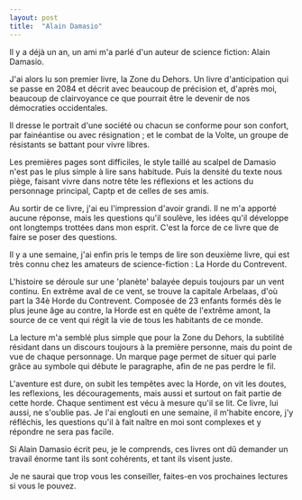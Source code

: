 ```yaml
---
layout: post
title:  "Alain Damasio"
---
```


Il y a déjà un an, un ami m'a parlé d'un auteur de science fiction: Alain Damasio.

J'ai alors lu son premier livre, la Zone du Dehors. Un livre d'anticipation qui se passe en 2084 et décrit avec beaucoup de précision et, d'après moi, beaucoup de clairvoyance ce que pourrait être le devenir de nos démocraties occidentales.

Il dresse le portrait d'une société ou chacun se conforme pour son confort, par fainéantise ou avec résignation ; et le combat de la Volte, un groupe de résistants se battant pour vivre libres.

Les premières pages sont difficiles, le style taillé au scalpel de Damasio n'est pas le plus simple à lire sans habitude. Puis la densité du texte nous piège, faisant vivre dans notre tête les réflexions et les actions du personnage principal, Captp et de celles de ses amis.

Au sortir de ce livre, j'ai eu l'impression d'avoir grandi. Il ne m'a apporté aucune réponse, mais les questions qu'il soulève, les idées qu'il développe ont longtemps trottées dans mon esprit. C'est la force de ce livre que de faire se poser des questions.

Il y a une semaine, j'ai enfin pris le temps de lire son deuxième livre, qui est très connu chez les amateurs de science-fiction : La Horde du Contrevent.

L'histoire se déroule sur une 'planète' balayée depuis toujours par un vent continu. En extrême aval de ce vent, se trouve la capitale Arbelaas, d'où part la 34è Horde du Contrevent. Composée de 23 enfants formés dès le plus jeune âge au contre, la Horde est en quête de l'extrême amont, la source de ce vent qui régit la vie de tous les habitants de ce monde.

La lecture m'a semblé plus simple que pour la Zone du Dehors, la subtilité résidant dans un discours toujours à la première personne, mais du point de vue de chaque personnage. Un marque page permet de situer qui parle grâce au symbole qui débute le paragraphe, afin de ne pas perdre le fil.

L'aventure est dure, on subit les tempêtes avec la Horde, on vit les doutes, les reflexions, les découragements, mais aussi et surtout on fait partie de cette horde. Chaque sentiment est vécu à mesure qu'il se lit. Ce livre, lui aussi, ne s'oublie pas. Je l'ai englouti en une semaine, il m'habite encore, j'y réfléchis, les questions qu'il à fait naître en moi sont complexes et y répondre ne sera pas facile.

Si Alain Damasio écrit peu, je le comprends, ces livres ont dû demander un travail énorme tant ils sont cohérents, et tant ils visent juste.

Je ne saurai que trop vous les conseiller, faites-en vos prochaines lectures si vous le pouvez.
